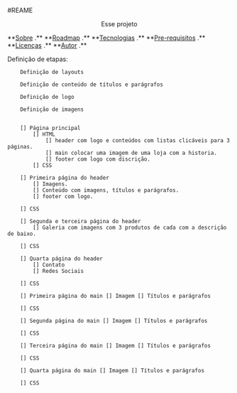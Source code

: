   #REAME

  <p align="center">Esse projeto</p>

  <p aligh="center">
    **<a href="#sobre">Sobre</a> .**
    **<a href="#roadmap">Roadmap</a> .**
    **<a href="#tecnologias">Tecnologias</a> .**
    **<a href="#pre-requisitos">Pre-requisitos</a> .**
    **<a href="#licença">Licenças</a> .**
    **<a href="#autor">Autor</a> .**
  
  
  
  
  
  
  Definição de etapas:
                
        Definição de layouts
    
        Definição de conteúdo de títulos e parágrafos

        Definição de logo
    
        Definição de imagens
    
             
        [] Página principal
            [] HTML
                [] header com logo e conteúdos com listas clicáveis para 3 páginas.
                [] main colocar uma imagem de uma loja com a historia.
                [] footer com logo com discrição. 
            [] CSS
    
        [] Primeira página do header
            [] Imagens.
            [] Conteúdo com imagens, títulos e parágrafos.
            [] footer com logo.
    
        [] CSS
    
        [] Segunda e terceira página do header
            [] Galeria com imagens com 3 produtos de cada com a descrição de baixo.
    
        [] CSS
    
        [] Quarta página do header
            [] Contato
            [] Redes Sociais 
                   
        [] CSS
    
        [] Primeira página do main [] Imagem [] Títulos e parágrafos
    
        [] CSS
    
        [] Segunda página do main [] Imagem [] Títulos e parágrafos
    
        [] CSS
    
        [] Terceira página do main [] Imagem [] Títulos e parágrafos
    
        [] CSS
    
        [] Quarta página do main [] Imagem [] Títulos e parágrafos
    
        [] CSS